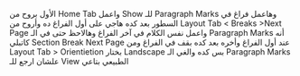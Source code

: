 الأول بروح من Home Tab واعمل Show للـ Paragraph Marks وهاعمل فراغ في السطور بعد كده هاجي على أول الفراغ ده وأروح من Layout Tab < Breaks >Next Page واعمل نفس الكلام في آخر الفراغ وهالاحظ حتى في الـ Paragraph Marks أنه كاتبلي Section Break Next Page عند أول الفراغ وأخره بعد كده بقف في الفراغ ومن Layout Tab > Orientietion بختار Landscape بس كده والغي الـ Paragraph Marks علشان ارجع للـ View الطبيعي بتاعي

